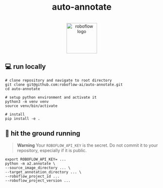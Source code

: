 <h1 align="center">auto-annotate</h1>

<p align="center">
    </br>
    <img width="100" src="https://github.com/roboflow-ai/notebooks/raw/main/assets/roboflow_logomark_color.svg" alt="roboflow logo">
    </br>
</p>

## 💻 run locally

```console
# clone repository and navigate to root directory
git clone git@github.com:roboflow-ai/auto-annotate.git
cd auto-annotate

# setup python environment and activate it
python3 -m venv venv
source venv/bin/activate

# install
pip install -e .
```

## 🐎 hit the ground running

> **Warning**
> Your `ROBOFLOW_API_KEY` is the secret. Do not commit it to your repository, especially if it is public.

```console
export ROBOFLOW_API_KEY= ... 
python -m a2.annotate \
--source_image_directory ... \
--target_annotation_directory ... \
--roboflow_project_id ...
--roboflow_project_version ...
```
